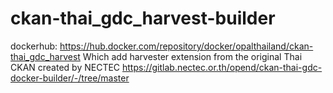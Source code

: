 # ckan-thai_gdc_harvest-builder
dockerhub: https://hub.docker.com/repository/docker/opalthailand/ckan-thai_gdc_harvest
Which add harvester extension from the original Thai CKAN created by NECTEC
https://gitlab.nectec.or.th/opend/ckan-thai-gdc-docker-builder/-/tree/master
